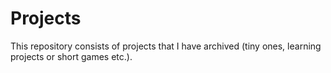 # Projects
This repository consists of projects that I have archived (tiny ones, learning projects or short games etc.).
